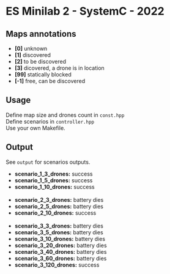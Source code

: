 # ES Minilab 2 - SystemC - 2022
## Maps annotations
* **[0]** unknown
* **[1]** discovered
* **[2]** to be discovered
* **[3]** dicovered, a drone is in location
* **[99]** statically blocked
* **[-1]** free, can be discovered 
## Usage
Define map size and drones count in ```const.hpp```<br>
Define scenarios in ```controller.hpp```<br> 
Use your own Makefile.
## Output
See ```output``` for scenarios outputs.<br>
* **scenario_1_3_drones:** success
* **scenario_1_5_drones:** success
* **scenario_1_10_drones:** success
<br><br>
* **scenario_2_3_drones:** battery dies
* **scenario_2_5_drones:** battery dies
* **scenario_2_10_drones:** success
<br><br>
* **scenario_3_3_drones:** battery dies
* **scenario_3_5_drones:** battery dies
* **scenario_3_10_drones:** battery dies
* **scenario_3_20_drones:** battery dies
* **scenario_3_40_drones:** battery dies
* **scenario_3_60_drones:** battery dies
* **scenario_3_120_drones:** success